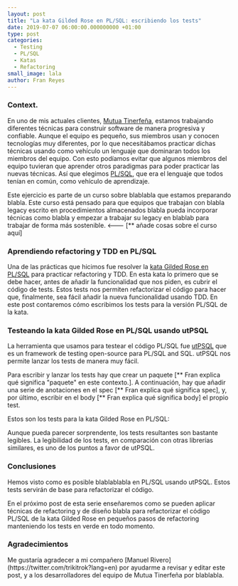 ```yaml
---
layout: post
title: "La kata Gilded Rose en PL/SQL: escribiendo los tests"
date: 2019-07-07 06:00:00.000000000 +01:00
type: post
categories:
  - Testing
  - PL/SQL
  - Katas
  - Refactoring
small_image: lala
author: Fran Reyes
---
```


<h3>Context. </h3>

En uno de mis actuales clientes, [Mutua Tinerfeña](http://www.mutuatfe.es/), estamos trabajando diferentes técnicas para construir software de manera progresiva y confiable. Aunque el equipo es pequeño, sus miembros usan y conocen tecnologías muy diferentes, por lo que necesitábamos practicar dichas técnicas usando como vehículo un lenguaje que dominaran todos los miembros del equipo. Con esto podíamos evitar que algunos miembros del equipo tuvieran que aprender otros paradigmas para poder practicar las nuevas técnicas. Así que elegimos [PL/SQL](https://en.wikipedia.org/wiki/PL/SQL), que era el lenguaje que todos tenían en común, como vehículo de aprendizaje.

Este ejercicio es parte de un curso sobre blablabla que estamos preparando blabla. Este curso está pensado para que equipos que trabajan con blabla legacy escrito en procedimientos almacenados blabla pueda incorporar técnicas como blabla y empezar a trabajar su legacy en blablab para trabajar de forma más sostenible. <--- [** añade cosas sobre el curso aquí]

<h3>Aprendiendo refactoring y TDD en PL/SQL</h3>

Una de las prácticas que hicimos fue resolver la [kata Gilded Rose en PL/SQL](https://github.com/emilybache/GildedRose-Refactoring-Kata/tree/master/plsql) para practicar refactoring y TDD. En esta kata lo primero que se debe hacer, antes de añadir la funcionalidad que nos piden, es cubrir el código de tests. Estos tests nos permiten refactorizar el código para hacer que, finalmente, sea fácil añadir la nueva funcionalidad usando TDD. En este post contaremos cómo escribimos los tests para la versión PL/SQL de la kata.

<h3>Testeando la kata Gilded Rose en PL/SQL usando utPSQL</h3> 

La herramienta que usamos para testear el código PL/SQL fue [utPSQL](http://utplsql.org/about/) que es un framework de testing open-source para PL/SQL and SQL. utPSQL nos permite lanzar los tests de manera muy fácil. 

Para escribir y lanzar los tests hay que crear un paquete [** Fran explica qué significa "paquete" en este contexto.]. A continuación, hay que añadir una serie de anotaciones en el spec [** Fran explica qué significa spec], y, por último, escribir en el body [** Fran explica qué significa body] el propio test. 

Estos son los tests para la kata Gilded Rose en PL/SQL:
<script src="https://gist.github.com/franreyes/037db9310136bfdc189b42025ab77d93.js"></script>

Aunque pueda parecer sorprendente, los tests resultantes son bastante legibles. La legibilidad de los tests, en comparación con otras librerías similares, es uno de los puntos a favor de utPSQL.

<h3>Conclusiones</h3> 
Hemos visto como es posible blablablabla en PL/SQL usando utPSQL. Estos tests servirán de base para refactorizar el código. 

En el próximo post de esta serie enseñaremos como se pueden aplicar técnicas de refactoring y de diseño blabla para refactorizar el código PL/SQL de la kata Gilded Rose en pequeños pasos de refactoring manteniendo los tests en verde en todo momento.

<h3>Agradecimientos</h3>
Me gustaría agradecer a mi compañero [Manuel Rivero](https://twitter.com/trikitrok?lang=en) por ayudarme a revisar y editar este post, y a los desarrolladores del equipo de Mutua Tinerfeña por blablabla.